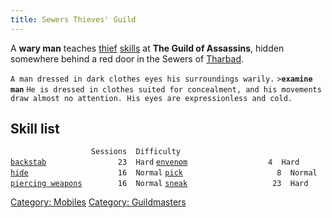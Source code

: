 ```yaml
---
title: Sewers Thieves' Guild
---
```


A **wary man** teaches [thief](thief "wikilink")
[skills](skill "wikilink") at **The Guild of Assassins**, hidden
somewhere behind a red door in the Sewers of
[Tharbad](Tharbad "wikilink").

`A man dressed in dark clothes eyes his surroundings warily.`
`>`**`examine man`**
`He is dressed in clothes suited for concealment, and his movements`
`draw almost no attention. His eyes are expressionless and cold.`

## Skill list

`                  Sessions  Difficulty`
[`backstab`](backstab "wikilink")`                23  Hard`
[`envenom`](envenom "wikilink")`                  4  Hard`
[`hide`](hide "wikilink")`                    16  Normal`
[`pick`](pick "wikilink")`                     8  Normal`
[`piercing weapons`](piercing_weapons "wikilink")`        16  Normal`
[`sneak`](sneak "wikilink")`                   23  Hard`

[Category: Mobiles](Category:_Mobiles "wikilink") [Category:
Guildmasters](Category:_Guildmasters "wikilink")